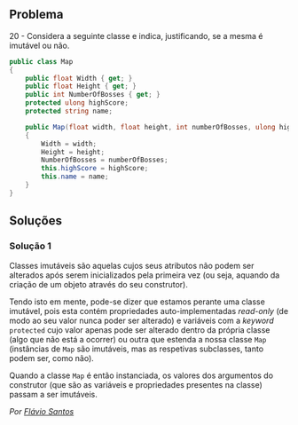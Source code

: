 ## Problema

20 - Considera a seguinte classe e indica, justificando, se a mesma é
imutável ou não.

```cs
public class Map
{
    public float Width { get; }
    public float Height { get; }
    public int NumberOfBosses { get; }
    protected ulong highScore;
    protected string name;

    public Map(float width, float height, int numberOfBosses, ulong highScore, string name)
    {
        Width = width;
        Height = height;
        NumberOfBosses = numberOfBosses;
        this.highScore = highScore;
        this.name = name;
    }
}
```

## Soluções

### Solução 1


Classes imutáveis são aquelas cujos seus atributos não podem ser alterados após
serem inicializados pela primeira vez (ou seja, aquando da criação de um objeto
através do seu construtor).

Tendo isto em mente, pode-se dizer que estamos perante uma classe imutável,
pois esta contém propriedades auto-implementadas *read-only*
(de modo ao seu valor nunca poder ser alterado) e variáveis com a *keyword*
`protected` cujo valor apenas pode ser alterado dentro da própria classe
(algo que não está a ocorrer) ou outra que estenda a nossa classe `Map`
(instâncias de `Map` são imutáveis, mas as respetivas subclasses, tanto
podem ser, como não).

Quando a classe `Map` é então instanciada, os valores dos argumentos do
construtor (que são as variáveis e propriedades presentes na
classe) passam a ser imutáveis.

*Por [Flávio Santos](https://github.com/fs000)*
